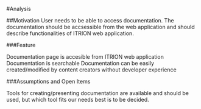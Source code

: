 #Analysis

##Motivation
User needs to be able to access documentation. The documentation should be accsessible from the web application and should describe functionalities of ITRION web application.

###Feature

Documentation page is accesible from ITRION web application
Documentation is searchable
Documentation can be easily created/modified by content creators without developer experience

###Assumptions and Open Items

Tools for creating/presenting documentation are available and should be used, but which tool fits our needs best is to be decided. 